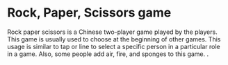 # Rock, Paper, Scissors game

Rock paper scissors is a Chinese two-player game played by the players. This game is usually used to choose at the beginning of other games. This usage is similar to tap or line to select a specific person in a particular role in a game. Also, some people add air, fire, and sponges to this game.
.
